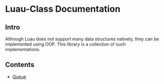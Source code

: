 # Luau-Class Documentation
## Intro
  Although Luau does not support many data structures natively, they can be implemented using OOP. This library is a collection of such implementations.
## Contents
- [Queue](https://enigmagames2725.github.io/Luau-Class/)
